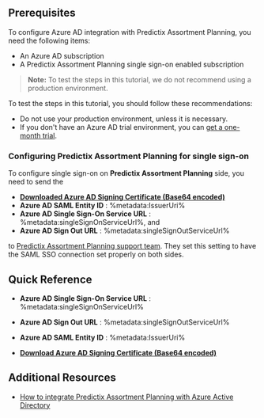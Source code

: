 ## Prerequisites

To configure Azure AD integration with Predictix Assortment Planning, you need the following items:

- An Azure AD subscription
- A Predictix Assortment Planning single sign-on enabled subscription

> **Note:**
> To test the steps in this tutorial, we do not recommend using a production environment.

To test the steps in this tutorial, you should follow these recommendations:

- Do not use your production environment, unless it is necessary.
- If you don't have an Azure AD trial environment, you can [get a one-month trial](https://azure.microsoft.com/pricing/free-trial/).

### Configuring Predictix Assortment Planning for single sign-on

 To configure single sign-on on **Predictix Assortment Planning** side, you need to send the 
 
 * **[Downloaded Azure AD Signing Certificate (Base64 encoded)](%metadata:certificateDownloadBase64Url%)**
 *  **Azure AD SAML Entity ID** : %metadata:IssuerUri%
 * **Azure AD Single Sign-On Service URL** : %metadata:singleSignOnServiceUrl%, and 
 * **Azure AD Sign Out URL** : %metadata:singleSignOutServiceUrl%
 
 to [Predictix Assortment Planning support team](http://www.infor.com/support). They set this setting to have the SAML SSO connection set properly on both sides.

## Quick Reference

* **Azure AD Single Sign-On Service URL** : %metadata:singleSignOnServiceUrl%

* **Azure AD Sign Out URL** : %metadata:singleSignOutServiceUrl%

* **Azure AD SAML Entity ID** : %metadata:IssuerUri%

* **[Download Azure AD Signing Certificate (Base64 encoded)](%metadata:certificateDownloadBase64Url%)**



## Additional Resources

* [How to integrate Predictix Assortment Planning with Azure Active Directory](https://docs.microsoft.com/azure/active-directory/active-directory-saas-predictix-assortment-planning-tutorial)
